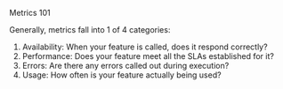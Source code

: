 Metrics 101

Generally, metrics fall into 1 of 4 categories:
1. Availability: When your feature is called, does it respond correctly?
2. Performance: Does your feature meet all the SLAs established for it?
3. Errors: Are there any errors called out during execution?
4. Usage: How often is your feature actually being used?
